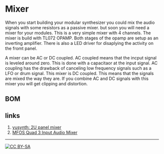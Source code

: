 # Mixer

When you start building your modular synthesizer you could mix the audio signals with some resistors 
as a passive mixer. but soon you will need a mixer for your modules. This is a very simple mixer with 4 channels.
The mixer is build with TL072 OPAMP. Both stages of the opamp are setup as an inverting amplifier. There is 
also a LED driver for disaplying the activity on the fromt panel.

A mixer can be AC or DC coupled. AC coupled means that the incput signal is leveled around zero. This is done
with a capacitaor at the input signal. AC coupling has the drawback of canceling low frequency signals 
such as a LFO or drum signal. This mixer is DC coupled. This means that the signals are mixed the way 
they are. If you combine AC and DC signals with this mixer you will get clipping and distortion. 


## BOM



## links

1) [yusynth: 2U panel mixer](http://www.yusynth.net/Modular/index_en.html)
2) [MFOS Quad 3 Input Audio Mixer](http://musicfromouterspace.com/analogsynth_new/QUAD_AUDSUBMIX/QUAD_AUDSUBMIX.php)

---
[![CC BY-SA](https://licensebuttons.net/l/by-sa/3.0/88x31.png)](https://creativecommons.org/licenses/by-sa/4.0/)
